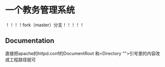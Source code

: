# 一个教务管理系统

！！！！fork（master）分支！！！！！
## Documentation
直接把apache的httpd.conf的DocumentRoot 和<Directory  "">引号里的内容改成工程路径就可


